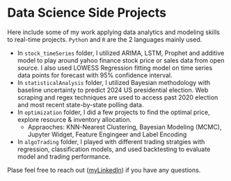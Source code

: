 # Data Science Side Projects

Here include some of my work applying data analytics and modeling skills to real-time projects. `Pytho`n and  `R` are the 2 languages mainly used. </br>

* In `stock_timeSeries` folder, I utilized ARIMA, LSTM, Prophet and additive model to play around yahoo finance stock price or sales data from open source. I also used LOWESS Regression fitting model on time series data points for forecast with 95% confidence interval.
* In `statisticalAnalysis` folder, I utilized Bayesian methodology with baseline uncertainty to predict 2024 US presidential election. Web scraping and regex techniques are used to access past 2020 election and most recent state-by-state polling data.
* In `optimization` folder, I did a few projects to find the optimal price, explore resource & inventory allocation.
  * Appraoches: KNN-Nearest Clustering, Bayesian Modeling (MCMC), Jupyter Widget, Feature Engingeer and Label Encoding
* In `algoTrading` folder, I played with different trading stratgies with regression, classification models, and used backtesting to evaluate model and trading performance.

Plase feel free to reach out ([myLinkedIn](https://linkedin.com/in/pinghsuanlin)) if you have any questions. 




